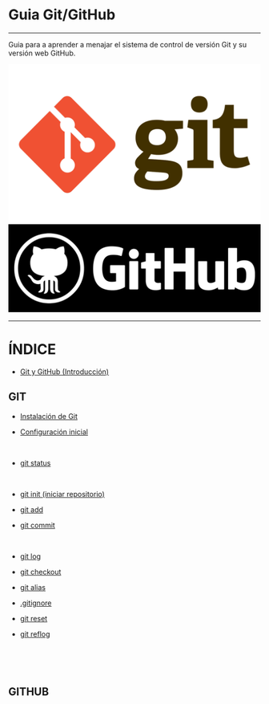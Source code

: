 # **Guia Git/GitHub**
---
Guia para a aprender a menajar el sistema de control de versión Git y su versión web GitHub.

![GitHub_logo](/IMG/Git_logo.png "Git")     
![GitHub_logo](/IMG/GitHub_logo.png "GitHub")     
     
----
      
# **ÍNDICE**    

* [Git y GitHub (Introducción)](https://github.com/JoseFerDel/Guia_Git_GitHub/blob/Zet_main/secciones/git_y_github.md)

## **GIT**

* [Instalación de Git](https://github.com/JoseFerDel/Guia_Git_GitHub/blob/Zet_main/secciones/install_git.md)

* [Configuración inicial](https://github.com/JoseFerDel/Guia_Git_GitHub/blob/Zet_main/secciones/config_git.md)

&nbsp;    

* [git status](https://github.com/JoseFerDel/Guia_Git_GitHub/blob/Zet_main/secciones/git_status.md)

&nbsp;    

* [git init (iniciar repositorio)](https://github.com/JoseFerDel/Guia_Git_GitHub/blob/Zet_main/secciones/git_init.md)

* [git add](https://github.com/JoseFerDel/Guia_Git_GitHub/blob/Zet_main/secciones/git_add.md)

* [git commit](https://github.com/JoseFerDel/Guia_Git_GitHub/blob/Zet_main/secciones/git_commit.md)

&nbsp;    

* [git log](https://github.com/JoseFerDel/Guia_Git_GitHub/blob/Zet_main/secciones/git_log.md)

* [git checkout](https://github.com/JoseFerDel/Guia_Git_GitHub/blob/Zet_main/secciones/git_checkout.md)

* [git alias](https://github.com/JoseFerDel/Guia_Git_GitHub/blob/Zet_main/secciones/git_alias.md)

* [.gitignore](https://github.com/JoseFerDel/Guia_Git_GitHub/blob/Zet_main/secciones/gitignore.md)

* [git reset](https://github.com/JoseFerDel/Guia_Git_GitHub/blob/Zet_main/secciones/git_reset.md)

* [git reflog](https://github.com/JoseFerDel/Guia_Git_GitHub/blob/Zet_main/secciones/git_reflog.md)


&nbsp;    
&nbsp;    
&nbsp;    

## **GITHUB**

